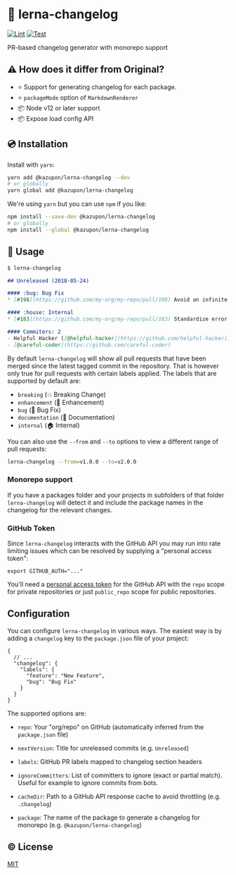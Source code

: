 # :scroll: lerna-changelog

[![Lint](https://github.com/kazupon/lerna-changelog/actions/workflows/lint.yml/badge.svg)](https://github.com/kazupon/lerna-changelog/actions/workflows/lint.yml)
[![Test](https://github.com/kazupon/lerna-changelog/actions/workflows/test.yml/badge.svg)](https://github.com/kazupon/lerna-changelog/actions/workflows/test.yml)

PR-based changelog generator with monorepo support

## :warning: How does it differ from Original?
- :star: Support for generating changelog for each package.
- :star: `packageMode` option of `MarkdownRenderer`
- :package: Node v12 or later support
- :package: Expose load config API

## :cd: Installation

Install with `yarn`:

```bash
yarn add @kazupon/lerna-changelog --dev
# or globally
yarn global add @kazupon/lerna-changelog
```

We're using `yarn` but you can use `npm` if you like:

```bash
npm install --save-dev @kazupon/lerna-changelog
# or globally
npm install --global @kazupon/lerna-changelog
```

## :rocket: Usage

```bash
$ lerna-changelog
```

```md
## Unreleased (2018-05-24)

#### :bug: Bug Fix
* [#198](https://github.com/my-org/my-repo/pull/198) Avoid an infinite loop ([@helpful-hacker](https://github.com/helpful-hacker))

#### :house: Internal
* [#183](https://github.com/my-org/my-repo/pull/183) Standardize error messages ([@careful-coder](https://github.com/careful-coder))

#### Commiters: 2
- Helpful Hacker ([@helpful-hacker](https://github.com/helpful-hacker))
- [@careful-coder](https://github.com/careful-coder)
```

By default `lerna-changelog` will show all pull requests that have been merged
since the latest tagged commit in the repository. That is however only true for
pull requests with certain labels applied. The labels that are supported by
default are:

- `breaking` (:boom: Breaking Change)
- `enhancement` (:rocket: Enhancement)
- `bug` (:bug: Bug Fix)
- `documentation` (:memo: Documentation)
- `internal` (:house: Internal)

You can also use the `--from` and `--to` options to view a different
range of pull requests:

```bash
lerna-changelog --from=v1.0.0 --to=v2.0.0
```

### Monorepo support

If you have a packages folder and your projects in subfolders of that folder `lerna-changelog` will detect it and include the package names in the changelog for the relevant changes.

### GitHub Token

Since `lerna-changelog` interacts with the GitHub API you may run into rate
limiting issues which can be resolved by supplying a "personal access token":

```
export GITHUB_AUTH="..."
```

You'll need a [personal access token](https://github.com/settings/tokens)
for the GitHub API with the `repo` scope for private repositories or just
`public_repo` scope for public repositories.


## Configuration

You can configure `lerna-changelog` in various ways. The easiest way is by
adding a `changelog` key to the `package.json` file of your project:

```json5
{
  // ...
  "changelog": {
    "labels": {
      "feature": "New Feature",
      "bug": "Bug Fix"
    }
  }
}
```

The supported options are:

- `repo`: Your "org/repo" on GitHub
  (automatically inferred from the `package.json` file)

- `nextVersion`: Title for unreleased commits
  (e.g. `Unreleased`)

- `labels`: GitHub PR labels mapped to changelog section headers

- `ignoreCommitters`: List of committers to ignore (exact or partial match).
  Useful for example to ignore commits from bots.

- `cacheDir`: Path to a GitHub API response cache to avoid throttling
  (e.g. `.changelog`)

- `package`: The name of the package to generate a changelog for monorepo
  (e.g. `@kazupon/lerna-changelog`)


## :copyright: License

[MIT](http://opensource.org/licenses/MIT)

